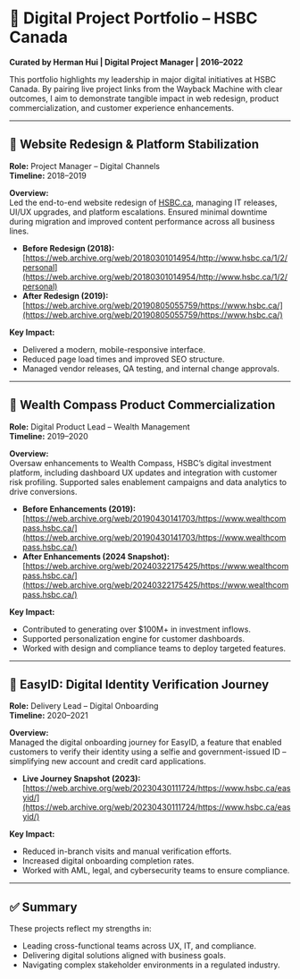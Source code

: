# 🧠 Digital Project Portfolio – HSBC Canada

**Curated by Herman Hui | Digital Project Manager | 2016–2022**

This portfolio highlights my leadership in major digital initiatives at HSBC Canada. By pairing live project links from the Wayback Machine with clear outcomes, I aim to demonstrate tangible impact in web redesign, product commercialization, and customer experience enhancements.

---

## 📌 Website Redesign & Platform Stabilization  
**Role:** Project Manager – Digital Channels  
**Timeline:** 2018–2019  

**Overview:**  
Led the end-to-end website redesign of [HSBC.ca](https://www.hsbc.ca), managing IT releases, UI/UX upgrades, and platform escalations. Ensured minimal downtime during migration and improved content performance across all business lines.

- **Before Redesign (2018):**  
  [https://web.archive.org/web/20180301014954/http://www.hsbc.ca/1/2/personal](https://web.archive.org/web/20180301014954/http://www.hsbc.ca/1/2/personal)
- **After Redesign (2019):**  
  [https://web.archive.org/web/20190805055759/https://www.hsbc.ca/](https://web.archive.org/web/20190805055759/https://www.hsbc.ca/)

**Key Impact:**
- Delivered a modern, mobile-responsive interface.
- Reduced page load times and improved SEO structure.
- Managed vendor releases, QA testing, and internal change approvals.

---

## 💼 Wealth Compass Product Commercialization  
**Role:** Digital Product Lead – Wealth Management  
**Timeline:** 2019–2020  

**Overview:**  
Oversaw enhancements to Wealth Compass, HSBC’s digital investment platform, including dashboard UX updates and integration with customer risk profiling. Supported sales enablement campaigns and data analytics to drive conversions.

- **Before Enhancements (2019):**  
  [https://web.archive.org/web/20190430141703/https://www.wealthcompass.hsbc.ca/](https://web.archive.org/web/20190430141703/https://www.wealthcompass.hsbc.ca/)
- **After Enhancements (2024 Snapshot):**  
  [https://web.archive.org/web/20240322175425/https://www.wealthcompass.hsbc.ca/](https://web.archive.org/web/20240322175425/https://www.wealthcompass.hsbc.ca/)

**Key Impact:**
- Contributed to generating over $100M+ in investment inflows.
- Supported personalization engine for customer dashboards.
- Worked with design and compliance teams to deploy targeted features.

---

## 🔐 EasyID: Digital Identity Verification Journey  
**Role:** Delivery Lead – Digital Onboarding  
**Timeline:** 2020–2021  

**Overview:**  
Managed the digital onboarding journey for EasyID, a feature that enabled customers to verify their identity using a selfie and government-issued ID – simplifying new account and credit card applications.

- **Live Journey Snapshot (2023):**  
  [https://web.archive.org/web/20230430111724/https://www.hsbc.ca/easyid/](https://web.archive.org/web/20230430111724/https://www.hsbc.ca/easyid/)

**Key Impact:**
- Reduced in-branch visits and manual verification efforts.
- Increased digital onboarding completion rates.
- Worked with AML, legal, and cybersecurity teams to ensure compliance.

---

## ✅ Summary  

These projects reflect my strengths in:
- Leading cross-functional teams across UX, IT, and compliance.
- Delivering digital solutions aligned with business goals.
- Navigating complex stakeholder environments in a regulated industry.
